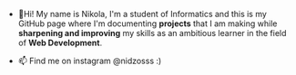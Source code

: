 - 👋Hi!
My name is Nikola, I'm a student of Informatics 
and this is my GitHub page where I'm documenting <b> projects</b> that I am making while <b>sharpening and improving</b> my skills as an ambitious learner in the field of <b>Web Development</b>.

- 📫 Find me on instagram @nidzosss 
  :) 

<!---
nikolastanin/nikolastanin is a ✨ special ✨ repository because its `README.md` (this file) appears on your GitHub profile.
You can click the Preview link to take a look at your changes.
--->
